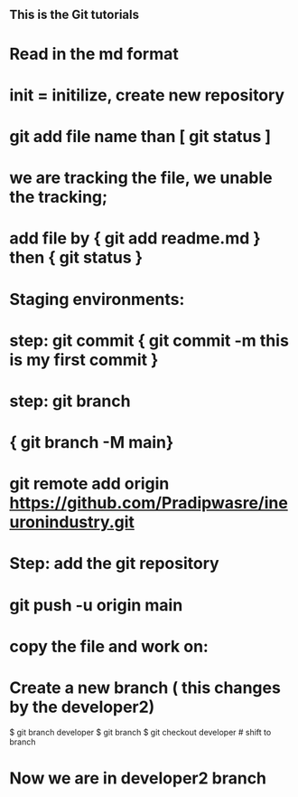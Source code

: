 ## This is the Git tutorials
# Read in the md format
# init = initilize, create new repository
# git add file name than [ git status ]
# we are tracking the file, we unable the tracking;
# add file by { git add readme.md } then { git status }


# Staging environments:

# step: git commit { git commit -m this is my first commit }

# step: git branch
# { git branch -M main}
# git remote add origin https://github.com/Pradipwasre/ineuronindustry.git

# Step: add the git repository
# git push -u origin main 


# copy the file and work on:

# Create a new branch ( this changes by the developer2)
$ git branch developer
$ git branch
$ git checkout developer # shift to branch
# Now we are in developer2 branch
